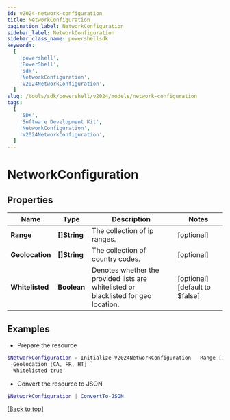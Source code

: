 ```yaml
---
id: v2024-network-configuration
title: NetworkConfiguration
pagination_label: NetworkConfiguration
sidebar_label: NetworkConfiguration
sidebar_class_name: powershellsdk
keywords:
  [
    'powershell',
    'PowerShell',
    'sdk',
    'NetworkConfiguration',
    'V2024NetworkConfiguration',
  ]
slug: /tools/sdk/powershell/v2024/models/network-configuration
tags:
  [
    'SDK',
    'Software Development Kit',
    'NetworkConfiguration',
    'V2024NetworkConfiguration',
  ]
---
```


# NetworkConfiguration

## Properties

| Name | Type | Description | Notes |
| --- | --- | --- | --- |
| **Range** | **[]String** | The collection of ip ranges. | [optional] |
| **Geolocation** | **[]String** | The collection of country codes. | [optional] |
| **Whitelisted** | **Boolean** | Denotes whether the provided lists are whitelisted or blacklisted for geo location. | [optional] [default to $false] |

## Examples

- Prepare the resource

```powershell
$NetworkConfiguration = Initialize-V2024NetworkConfiguration  -Range [1.3.7.2, 255.255.255.252/30] `
 -Geolocation [CA, FR, HT] `
 -Whitelisted true
```

- Convert the resource to JSON

```powershell
$NetworkConfiguration | ConvertTo-JSON
```

[[Back to top]](#)
